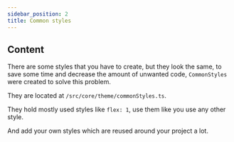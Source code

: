 ```yaml
---
sidebar_position: 2
title: Common styles
---
```


## Content

There are some styles that you have to create, but they look the same, to save some time and decrease the amount of unwanted code,
`CommonStyles` were created to solve this problem.

They are located at `/src/core/theme/commonStyles.ts`.

They hold mostly used styles like `flex: 1`, use them like you use any other style.

And add your own styles which are reused around your project a lot.
